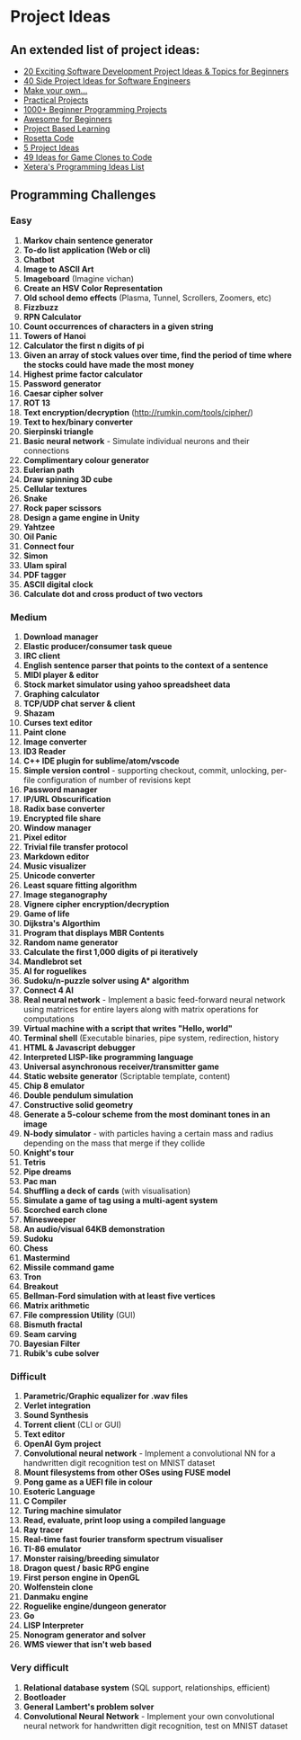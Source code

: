 # Project Ideas

## An extended list of project ideas:
- [20 Exciting Software Development Project Ideas & Topics for Beginners](https://www.upgrad.com/blog/software-development-project-ideas-topics-for-beginners/)
- [40 Side Project Ideas for Software Engineers](https://www.codementor.io/npostolovski/40-side-project-ideas-for-software-engineers-g8xckyxef)
- [Make your own...](https://github.com/danistefanovic/build-your-own-x)
- [Practical Projects](https://github.com/karan/Projects)
- [1000+ Beginner Programming Projects](https://www.reddit.com/r/learnprogramming/comments/2a9ygh/1000_beginner_programming_projects_xpost/)
- [Awesome for Beginners](https://github.com/MunGell/awesome-for-beginners)
- [Project Based Learning](https://github.com/tuvtran/project-based-learning)
- [Rosetta Code](http://rosettacode.org/wiki/Category:Programming_Tasks)
- [5 Project Ideas](https://medium.com/@JohanneA/5-project-ideas-for-programmers-who-dont-know-what-to-work-on-next-51fdb191cbde)
- [49 Ideas for Game Clones to Code](https://inventwithpython.com/blog/2012/02/20/i-need-practice-programming-49-ideas-for-game-clones-to-code/)
- [Xetera's Programming Ideas List](https://xetera.notion.site/xetera/Programming-Ideas-079a80edd23748c897e9e47835ad6b4a)

## Programming Challenges

### Easy
1. **Markov chain sentence generator**
2. **To-do list application (Web or cli)**
3. **Chatbot**
4. **Image to ASCII Art**
5. **Imageboard** (Imagine vichan)
6. **Create an HSV Color Representation**
7. **Old school demo effects** (Plasma, Tunnel, Scrollers, Zoomers, etc)
8. **Fizzbuzz**
9. **RPN Calculator**
10. **Count occurrences of characters in a given string**
11. **Towers of Hanoi**
12. **Calculator the first n digits of pi**
13. **Given an array of stock values over time, find the period of time where the stocks could have made the most money**
14. **Highest prime factor calculator**
15. **Password generator**
16. **Caesar cipher solver**
17. **ROT 13**
18. **Text encryption/decryption** (http://rumkin.com/tools/cipher/)
19. **Text to hex/binary converter**
20. **Sierpinski triangle**
21. **Basic neural network** - Simulate individual neurons and their connections
22. **Complimentary colour generator**
23. **Eulerian path**
24. **Draw spinning 3D cube**
25. **Cellular textures**
26. **Snake**
27. **Rock paper scissors**
28. **Design a game engine in Unity**
29. **Yahtzee**
30. **Oil Panic**
31. **Connect four**
32. **Simon**
33. **Ulam spiral**
34. **PDF tagger**
35. **ASCII digital clock**
69. **Calculate dot and cross product of two vectors**

### Medium
1. **Download manager**
2. **Elastic producer/consumer task queue**
3. **IRC client**
4. **English sentence parser that points to the context of a sentence**
5. **MIDI player & editor**
6. **Stock market simulator using yahoo spreadsheet data**
7. **Graphing calculator**
8. **TCP/UDP chat server & client**
9. **Shazam**
10. **Curses text editor**
11. **Paint clone**
12. **Image converter**
13. **ID3 Reader**
14. **C++ IDE plugin for sublime/atom/vscode**
15. **Simple version control** - supporting checkout, commit, unlocking, per-file configuration of number of revisions kept
16. **Password manager**
17. **IP/URL Obscurification**
18. **Radix base converter**
19. **Encrypted file share**
20. **Window manager**
21. **Pixel editor**
22. **Trivial file transfer protocol**
23. **Markdown editor**
24. **Music visualizer**
25. **Unicode converter**
26. **Least square fitting algorithm**
27. **Image steganography**
28. **Vignere cipher encryption/decryption**
29. **Game of life**
30. **Dijkstra's Algorthim**
31. **Program that displays MBR Contents**
32. **Random name generator**
33. **Calculate the first 1,000 digits of pi iteratively**
34. **Mandlebrot set**
35. **AI for roguelikes**
36. **Sudoku/n-puzzle solver using A\* algorithm**
37. **Connect 4 AI**
38. **Real neural network** - Implement a basic feed-forward neural network using matrices for entire layers along with matrix operations for computations
40. **Virtual machine with a script that writes "Hello, world"**
41. **Terminal shell** (Executable binaries, pipe system, redirection, history
42. **HTML & Javascript debugger**
43. **Interpreted LISP-like programming language**
44. **Universal asynchronous receiver/transmitter game**
45. **Static website generator** (Scriptable template, content)
46. **Chip 8 emulator**
47. **Double pendulum simulation**
48. **Constructive solid geometry**
49. **Generate a 5-colour scheme from the most dominant tones in an image**
50. **N-body simulator** - with particles having a certain mass and radius depending on the mass that merge if they collide
51. **Knight's tour**
52. **Tetris**
53. **Pipe dreams**
54. **Pac man**
55. **Shuffling a deck of cards** (with visualisation)
56. **Simulate a game of tag using a multi-agent system**
57. **Scorched earch clone**
58. **Minesweeper**
59. **An audio/visual 64KB demonstration**
60. **Sudoku**
61. **Chess**
62. **Mastermind**
63. **Missile command game**
64. **Tron**
65. **Breakout**
66. **Bellman-Ford simulation with at least five vertices**
67. **Matrix arithmetic**
68. **File compression Utility** (GUI)
70. **Bismuth fractal**
71. **Seam carving**
72. **Bayesian Filter**
73. **Rubik's cube solver**

### Difficult
1. **Parametric/Graphic equalizer for .wav files**
2. **Verlet integration**
3. **Sound Synthesis**
4. **Torrent client** (CLI or GUI)
5. **Text editor**
6. **OpenAI Gym project**
7. **Convolutional neural network** - Implement a convolutional NN for a handwritten digit recognition test on MNIST dataset
8. **Mount filesystems from other OSes using FUSE model**
9. **Pong game as a UEFI file in colour**
10. **Esoteric Language**
11. **C Compiler**
12. **Turing machine simulator**
13. **Read, evaluate, print loop using a compiled language**
14. **Ray tracer**
15. **Real-time fast fourier transform spectrum visualiser**
16. **TI-86 emulator**
17. **Monster raising/breeding simulator**
18. **Dragon quest / basic RPG engine**
19. **First person engine in OpenGL**
20. **Wolfenstein clone**
21. **Danmaku engine**
22. **Roguelike engine/dungeon generator**
23. **Go**
24. **LISP Interpreter**
25. **Nonogram generator and solver**
26. **WMS viewer that isn't web based**

### Very difficult 
1. **Relational database system** (SQL support, relationships, efficient)
2. **Bootloader**
3. **General Lambert's problem solver**
4. **Convolutional Neural Network** - Implement your own convolutional neural network for handwritten digit recognition, test on MNIST dataset
